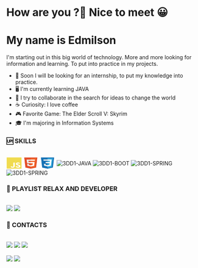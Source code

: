 <h1>How are you ?👋  Nice to meet 😀</h1>
<h1 >My name is Edmilson</h1>

<p>I'm starting out in this big world of technology. More and more looking for information and learning. To put into practice in my projects.</p>

- 💼 Soon I will be looking for an internship, to put my knowledge into practice.
- 🖥️ I'm currently learning JAVA
- 👯 I try to collaborate in the search for ideas to change the world
- ☕ Curiosity: I love coffee
- 🎮 Favorite Game: The Elder Scroll V: Skyrim  
- 🎓 I'm majoring in Information Systems
 
<h3>🆙 SKILLS</h3>
<div style="display: inline_block"><br>
  <img align="center" alt="3DD1-Js" height="30" width="40" src="https://raw.githubusercontent.com/devicons/devicon/master/icons/javascript/javascript-plain.svg">  
  <img align="center" alt="3DD1-HTML" height="30" width="40" src="https://raw.githubusercontent.com/devicons/devicon/master/icons/html5/html5-original.svg">
  <img align="center" alt="3DD1-CSS" height="30" width="40" src="https://raw.githubusercontent.com/devicons/devicon/master/icons/css3/css3-original.svg">
  <img align="center" alt="3DD1-JAVA" height="30" width="80" src="https://img.shields.io/badge/Java-ED8B00?style=for-the-badge&logo=java&logoColor=white">
  <img align="center" alt="3DD1-BOOT" height="30" width="80" src="https://img.shields.io/badge/Bootstrap-563D7C?style=for-the-badge&logo=bootstrap&logoColor=white">
  <img align="center" alt="3DD1-SPRING" height="30" width="80" src="https://img.shields.io/badge/Spring-6DB33F?style=for-the-badge&logo=spring&logoColor=white">
  <img align="center" alt="3DD1-SPRING" height="30" width="80" src="https://img.shields.io/badge/MySQL-00000F?style=for-the-badge&logo=mysql&logoColor=white">
   
</div>

<h3>🎵 PLAYLIST RELAX AND DEVELOPER</h3>
<div style="display: inline_block"><br>
  <a href=""><img src="https://img.shields.io/badge/Spotify-1ED760?&style=for-the-badge&logo=spotify&logoColor=white"></a>   
  <a href=""><img src="https://img.shields.io/badge/YouTube_Music-FF0000?style=for-the-badge&logo=youtube-music&logoColor=white"></a> 
</div>

<h3>📱 CONTACTS</h3>
<div style="display: inline_block"><br>
  <a href=""><img src="https://img.shields.io/badge/Telegram-2CA5E0?style=for-the-badge&logo=telegram&logoColor=white"></a>
  <a href=""><img src="https://img.shields.io/badge/Discord-7289DA?style=for-the-badge&logo=discord&logoColor=white"></a> 
  <a href=""><img src="https://img.shields.io/badge/LinkedIn-0077B5?style=for-the-badge&logo=linkedin&logoColor=white"></a>
  
</div>
</div>

<br>
<div style="display: inline_block ">  
  <img height="180em" src="https://github-readme-stats.vercel.app/api?username=3DD1&show_icons=true&theme=midnight-purple&include_all_commits=true&count_private=true"/>
  <img height="180em" src="https://github-readme-stats.vercel.app/api/top-langs/?username=3DD1&layout=compact&langs_count=7&theme=midnight-purple"/>
  

  
</div>


